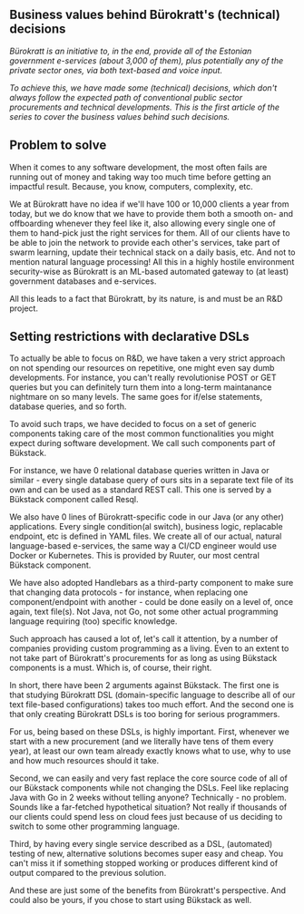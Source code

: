 ## Business values behind Bürokratt's (technical) decisions

_Bürokratt is an initiative to, in the end, provide all of the Estonian government e-services (about 3,000 of them), plus potentially any of the private sector ones, via both text-based and voice input._

_To achieve this, we have made some (technical) decisions, which don't always follow the expected path of conventional public sector procurements and technical developments. This is the first article of the series to cover the business values behind such decisions._



## Problem to solve

When it comes to any software development, the most often fails are running out of money and taking way too much time  before getting an impactful result. Because, you know, computers, complexity, etc.


We at Bürokratt have no idea if we'll have 100 or 10,000 clients a year from today, but we do know that we have to provide them both a smooth on- and offboarding whenever they feel like it, also allowing every single one of them to hand-pick just the right services for them. All of our clients have to be able to join the network to provide each other's services, take part of swarm learning, update their technical stack on a daily basis, etc. And not to mention natural language processing! All this in a highly hostile environment security-wise as Bürokratt is an ML-based automated gateway to (at least) government databases and e-services.

All this leads to a fact that Bürokratt, by its nature, is and must be an R&D project.

## Setting restrictions with declarative DSLs

To actually be able to focus on R&D, we have taken a very strict approach on not spending our resources on repetitive, one might even say dumb developments. For instance, you can't really revolutionise POST or GET queries but you can definitely turn them into a long-term maintanance nightmare on so many levels. The same goes for if/else statements, database queries, and so forth.

To avoid such traps, we have decided to focus on a set of generic components taking care of the most common functionalities you might expect during software development. We call such components part of Bükstack.

For instance, we have 0 relational database queries written in Java or similar - every single database query of ours sits in a separate text file of its own and can be used as a standard REST call. This one is served by a Bükstack component called Resql.

We also have 0 lines of Bürokratt-specific code in our Java (or any other) applications. Every single condition(al switch), business logic, replacable endpoint, etc is defined in YAML files. We create all of our actual, natural language-based e-services, the same way a CI/CD engineer would use Docker or Kubernetes. This is provided by Ruuter, our most central Bükstack component.

We have also adopted Handlebars as a third-party component to make sure that changing data protocols - for instance, when replacing one component/endpoint with another - could be done easily on a level of, once again, text file(s). Not Java, not Go, not some other actual programming language requiring (too) specific knowledge.


Such approach has caused a lot of, let's call it attention, by a number of companies providing custom programming as a living. Even to an extent to not take part of Bürokratt's procurements for as long as using Bükstack components is a must. Which is, of course, their right.

In short, there have been 2 arguments against Bükstack. The first one is that studying Bürokratt DSL (domain-specific language to describe all of our text file-based configurations) takes too much effort. And the second one is that only creating Bürokratt DSLs is too boring for serious programmers.

For us, being based on these DSLs, is highly important. First, whenever we start with a new procurement (and we literally have tens of them every year), at least our own team already exactly knows what to use, why to use and how much resources should it take.

Second, we can easily and very fast replace the core source code of all of our Bükstack components while not changing the DSLs. Feel like replacing Java with Go in 2 weeks without telling anyone? Technically - no problem. Sounds like a far-fetched hypothetical situation? Not really if thousands of our clients could spend less on cloud fees just because of us deciding to switch to some other programming language.

Third, by having every single service described as a DSL, (automated) testing of new, alternative solutions becomes super easy and cheap. You can't miss it if something stopped working or produces different kind of output compared to the previous solution.

And these are just some of the benefits from Bürokratt's perspective. And could also be yours, if you chose to start using Bükstack as well.
